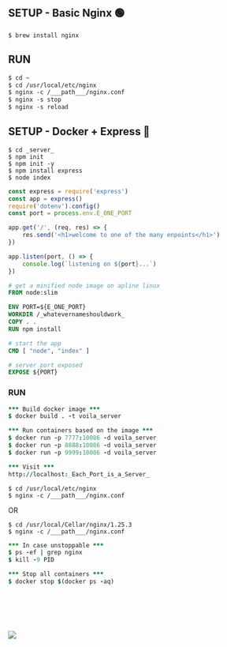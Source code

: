 ## SETUP - Basic Nginx 🟢
```
$ brew install nginx
```
## RUN
```diff
$ cd ~
$ cd /usr/local/etc/nginx
$ nginx -c /___path___/nginx.conf 
$ nginx -s stop
$ nginx -s reload
```
## SETUP - Docker + Express 🔵 
```
$ cd _server_
$ npm init
$ npm init -y
$ npm install express
$ node index
```
```js
const express = require('express')
const app = express()
require('dotenv').config()
const port = process.env.E_ONE_PORT

app.get('/', (req, res) => {
    res.send('<h1>welcome to one of the many enpoints</h1>')
})

app.listen(port, () => {
    console.log(`listening on ${port}...`)
})
```
```dockerfile
# get a minified node image on apline linux
FROM node:slim

ENV PORT=${E_ONE_PORT}
WORKDIR /_whatevernameshouldwork_
COPY . .
RUN npm install

# start the app
CMD [ "node", "index" ]

# server port exposed
EXPOSE ${PORT}
```
### RUN
```j
*** Build docker image ***
$ docker build . -t voila_server

*** Run containers based on the image ***
$ docker run -p 7777:10086 -d voila_server
$ docker run -p 8888:10086 -d voila_server
$ docker run -p 9999:10086 -d voila_server

*** Visit ***
http://localhost:_Each_Port_is_a_Server_
```
```
$ cd /usr/local/etc/nginx
$ nginx -c /___path___/nginx.conf
```
OR
```
$ cd /usr/local/Cellar/nginx/1.25.3
$ nginx -c /___path___/nginx.conf
```
```j
*** In case unstoppable ***
$ ps -ef | grep nginx
$ kill -9 PID

*** Stop all containers ***
$ docker stop $(docker ps -aq)  
```

# &#8203;
![](https://camo.githubusercontent.com/4d5df0044a6c76f36e66fbe854420c1ad68800076836b392682bb12d4ce6a9bd/68747470733a2f2f692e696d6775722e636f6d2f363251414b4b692e706e67)
